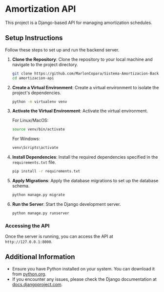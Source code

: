 # Amortization API

This project is a Django-based API for managing amortization schedules.

## Setup Instructions

Follow these steps to set up and run the backend server.

1. **Clone the Repository**: Clone the repository to your local machine and navigate to the project directory.
    ```bash
    git clone https://github.com/MarlonCopara/Sistema-Amortizacion-Backend.git
    cd amortizacion-api
    ```

2. **Create a Virtual Environment**: Create a virtual environment to isolate the project's dependencies.
    ```bash
    python -m virtualenv venv
    ```

3. **Activate the Virtual Environment**: Activate the virtual environment.
    
    For Linux/MacOS:
    ```bash
    source venv/bin/activate
    ```

    For Windows:
    ```bash
    venv\Scripts\activate
    ```

4. **Install Dependencies**: Install the required dependencies specified in the `requirements.txt` file.
    ```bash
    pip install -r requirements.txt
    ```

5. **Apply Migrations**: Apply the database migrations to set up the database schema.
    ```bash
    python manage.py migrate
    ```

6. **Run the Server**: Start the Django development server.
    ```bash
    python manage.py runserver
    ```

### Accessing the API

Once the server is running, you can access the API at `http://127.0.0.1:8000`.

## Additional Information

- Ensure you have Python installed on your system. You can download it from [python.org](https://www.python.org/).
- If you encounter any issues, please check the Django documentation at [docs.djangoproject.com](https://docs.djangoproject.com/).
